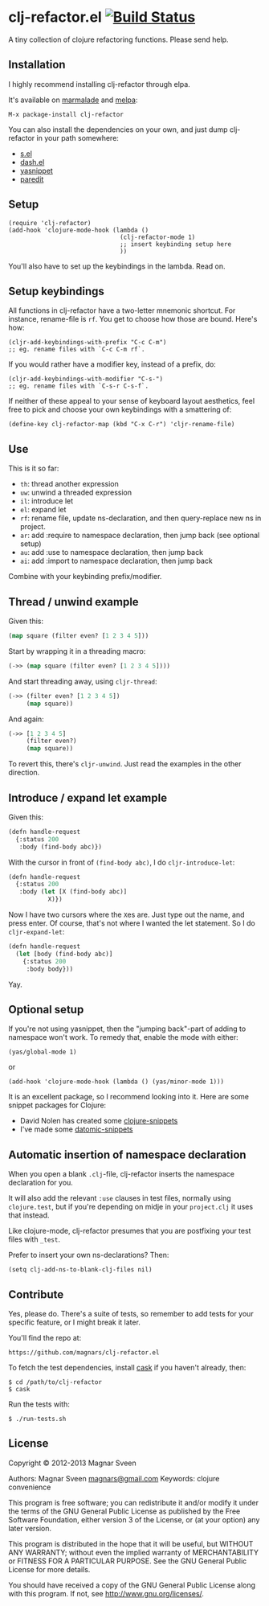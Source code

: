 # clj-refactor.el [![Build Status](https://secure.travis-ci.org/magnars/clj-refactor.el.png)](http://travis-ci.org/magnars/clj-refactor.el)

A tiny collection of clojure refactoring functions. Please send help.

## Installation

I highly recommend installing clj-refactor through elpa.

It's available on [marmalade](http://marmalade-repo.org/) and
[melpa](http://melpa.milkbox.net/):

    M-x package-install clj-refactor

You can also install the dependencies on your own, and just dump
clj-refactor in your path somewhere:

 - <a href="https://github.com/magnars/s.el">s.el</a>
 - <a href="https://github.com/magnars/dash.el">dash.el</a>
 - <a href="https://github.com/capitaomorte/yasnippet">yasnippet</a>
 - <a href="http://mumble.net/~campbell/emacs/paredit.el">paredit</a>

## Setup

    (require 'clj-refactor)
    (add-hook 'clojure-mode-hook (lambda ()
                                   (clj-refactor-mode 1)
                                   ;; insert keybinding setup here
                                   ))

You'll also have to set up the keybindings in the lambda. Read on.

## Setup keybindings

All functions in clj-refactor have a two-letter mnemonic shortcut. For
instance, rename-file is `rf`. You get to choose how those are bound.
Here's how:

    (cljr-add-keybindings-with-prefix "C-c C-m")
    ;; eg. rename files with `C-c C-m rf`.

If you would rather have a modifier key, instead of a prefix, do:

    (cljr-add-keybindings-with-modifier "C-s-")
    ;; eg. rename files with `C-s-r C-s-f`.

If neither of these appeal to your sense of keyboard layout aesthetics, feel free
to pick and choose your own keybindings with a smattering of:

    (define-key clj-refactor-map (kbd "C-x C-r") 'cljr-rename-file)

## Use

This is it so far:

 - `th`: thread another expression
 - `uw`: unwind a threaded expression
 - `il`: introduce let
 - `el`: expand let
 - `rf`: rename file, update ns-declaration, and then query-replace new ns in project.
 - `ar`: add :require to namespace declaration, then jump back (see optional setup)
 - `au`: add :use to namespace declaration, then jump back
 - `ai`: add :import to namespace declaration, then jump back

Combine with your keybinding prefix/modifier.

## Thread / unwind example

Given this:

```cl
(map square (filter even? [1 2 3 4 5]))
```

Start by wrapping it in a threading macro:

```cl
(->> (map square (filter even? [1 2 3 4 5])))
```

And start threading away, using `cljr-thread`:

```cl
(->> (filter even? [1 2 3 4 5])
     (map square))
```

And again:

```cl
(->> [1 2 3 4 5]
     (filter even?)
     (map square))
```

To revert this, there's `cljr-unwind`. Just read the examples in the
other direction.

## Introduce / expand let example

Given this:

```cl
(defn handle-request
  {:status 200
   :body (find-body abc)})
```

With the cursor in front of `(find-body abc)`, I do `cljr-introduce-let`:

```cl
(defn handle-request
  {:status 200
   :body (let [X (find-body abc)]
           X)})
```

Now I have two cursors where the `X`es are. Just type out the name,
and press enter. Of course, that's not where I wanted the let
statement. So I do `cljr-expand-let`:

```cl
(defn handle-request
  (let [body (find-body abc)]
    {:status 200
     :body body}))
```

Yay.

## Optional setup

If you're not using yasnippet, then the "jumping back"-part of adding to
namespace won't work. To remedy that, enable the mode with either:

    (yas/global-mode 1)

or

    (add-hook 'clojure-mode-hook (lambda () (yas/minor-mode 1)))

It is an excellent package, so I recommend looking into it. Here are
some snippet packages for Clojure:

 - David Nolen has created some [clojure-snippets](https://github.com/swannodette/clojure-snippets)
 - I've made some [datomic-snippets](https://github.com/magnars/datomic-snippets)

## Automatic insertion of namespace declaration

When you open a blank `.clj`-file, clj-refactor inserts the namespace
declaration for you.

It will also add the relevant `:use` clauses in test files, normally
using `clojure.test`, but if you're depending on midje in your
`project.clj` it uses that instead.

Like clojure-mode, clj-refactor presumes that you are postfixing your
test files with `_test`.

Prefer to insert your own ns-declarations? Then:

    (setq clj-add-ns-to-blank-clj-files nil)

## Contribute

Yes, please do. There's a suite of tests, so remember to add tests for your
specific feature, or I might break it later.

You'll find the repo at:

    https://github.com/magnars/clj-refactor.el

To fetch the test dependencies, install
[cask](https://github.com/rejeep/cask.el) if you haven't already,
then:

    $ cd /path/to/clj-refactor
    $ cask

Run the tests with:

    $ ./run-tests.sh

## License

Copyright © 2012-2013 Magnar Sveen

Authors: Magnar Sveen <magnars@gmail.com>
Keywords: clojure convenience

This program is free software; you can redistribute it and/or modify
it under the terms of the GNU General Public License as published by
the Free Software Foundation, either version 3 of the License, or
(at your option) any later version.

This program is distributed in the hope that it will be useful,
but WITHOUT ANY WARRANTY; without even the implied warranty of
MERCHANTABILITY or FITNESS FOR A PARTICULAR PURPOSE.  See the
GNU General Public License for more details.

You should have received a copy of the GNU General Public License
along with this program.  If not, see <http://www.gnu.org/licenses/>.
